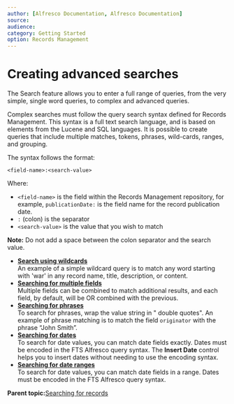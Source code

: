 ```yaml
---
author: [Alfresco Documentation, Alfresco Documentation]
source: 
audience: 
category: Getting Started
option: Records Management
---
```


# Creating advanced searches

The Search feature allows you to enter a full range of queries, from the very simple, single word queries, to complex and advanced queries.

Complex searches must follow the query search syntax defined for Records Management. This syntax is a full text search language, and is based on elements from the Lucene and SQL languages. It is possible to create queries that include multiple matches, tokens, phrases, wild-cards, ranges, and grouping.

The syntax follows the format:

```
<field-name>:<search-value>
```

Where:

-   `<field-name>` is the field within the Records Management repository, for example, `publicationDate:` is the field name for the record publication date.
-   `:` \(colon\) is the separator
-   `<search-value>` is the value that you wish to match

**Note:** Do not add a space between the colon separator and the search value.

-   **[Search using wildcards](../tasks/rm-search-wildcards.md)**  
An example of a simple wildcard query is to match any word starting with 'war' in any record name, title, description, or content.
-   **[Searching for multiple fields](../tasks/rm-search-multiple.md)**  
Multiple fields can be combined to match additional results, and each field, by default, will be OR combined with the previous.
-   **[Searching for phrases](../tasks/rm-search-phrases.md)**  
To search for phrases, wrap the value string in " double quotes". An example of phrase matching is to match the field `originator` with the phrase “John Smith”.
-   **[Searching for dates](../tasks/rm-search-dates.md)**  
To search for date values, you can match date fields exactly. Dates must be encoded in the FTS Alfresco query syntax. The **Insert Date** control helps you to insert dates without needing to use the encoding syntax.
-   **[Searching for date ranges](../tasks/rm-search-daterange.md)**  
To search for date values, you can match date fields in a range. Dates must be encoded in the FTS Alfresco query syntax.

**Parent topic:**[Searching for records](../tasks/rm-gs-search.md)

